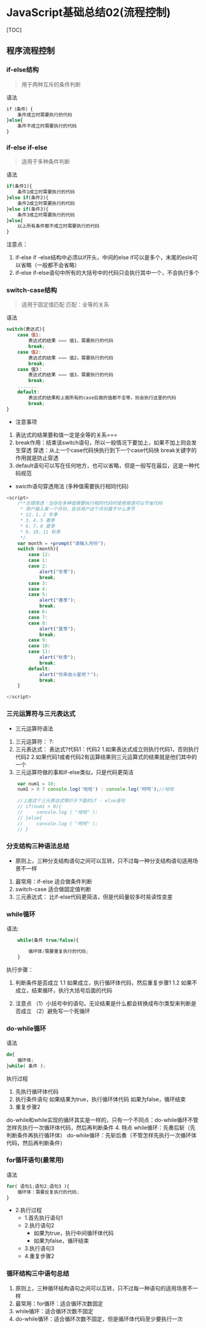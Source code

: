 # JavaScript基础总结02(流程控制)
[TOC]

## 程序流程控制
###  if-else结构
> 用于两种互斥的条件判断

语法
```javascript
if（条件）{
    条件成立时需要执行的代码
}else{
    条件不成立时需要执行的代码
}
```

### if-else if-else
> 适用于多种条件判断

语法
```javascript
if(条件1){
    条件1成立时需要执行的代码
}else if(条件2){
    条件2成立时需要执行的代码
}else if(条件3){
    条件3成立时需要执行的代码
}else{
    以上所有条件都不成立时需要执行的代码
}
```
注意点：
1. if-else if -else结构中必须以if开头，中间的else if可以是多个，末尾的esle可以省略（一般都不会省略）
2. if-else if-else语句中所有的大括号中的代码只会执行其中一个，不会执行多个

### switch-case结构
> 适用于固定值匹配
匹配：全等的关系

语法
```javascript
switch(表达式){
    case 值1:
        表达式的结果 === 值1，需要执行的代码
        break;
    case 值2:
        表达式的结果 === 值2，需要执行的代码
        break;
    case 值3：
        表达式的结果 === 值3，需要执行的代码
        break;
    .......
    default:
        表达式的结果和上面所有的case后面的值都不全等，则会执行这里的代码
        break;
}
```
- 注意事项
1. 表达式的结果要和值一定是全等的关系===
2. break作用：结束该switch语句，所以一般情况下要加上，如果不加上则会发生穿透
穿透：从上一个case代码快执行到下一个case代码快
break关键字的作用就是防止穿透
3. default语句可以写在任何地方，也可以省略，但是一般写在最后，这是一种代码规范


- swicth语句穿透用法 (多种值需要执行相同代码)
```javascript
<script>
    /**合理穿透：当存在多种值需要执行相同代码时使用穿透可以节省代码
     * 用户输入某一个月份，告诉用户这个月份属于什么季节
     * 12，1，2 冬季
     * 3，4，5 春季
     * 6，7，8 夏季
     * 9，10，11 秋季
     */
    var month = +prompt("请输入月份");
    switch (month){
        case 12:
        case 1:
        case 2:
            alert("冬季");
            break;
        case 3:
        case 4:
        case 5:
            alert("春季");
            break;
        case 6:
        case 7:
        case 8:
            alert("夏季");
            break;
        case 9:
        case 10:
        case 11:
            alert("秋季");
            break;
        default:
            alert("你来自火星吧？");
            break;
    }

</script>
```

### 三元运算符与三元表达式
- 三元运算符语法
1. 三元运算符： ?:
2. 三元表达式： 表达式?代码1：代码2
	1.如果表达式成立则执行代码1，否则执行代码2
	2.如果代码1或者代码2有运算结果则三元运算式的结果就是他们其中的一个
3. 三元运算符做的事和if-else类似，只是代码更简洁

``` javascript
	var num1 = 10;
    num1 > 0 ? console.log('哈哈') : console.log('呵呵');//哈哈
    
    //上面这个三元表达式等价于下面的if - else语句
    // if(num1 > 0){
    //     console.log ( "哈哈" );
    // }else{
    //     console.log ( "呵呵" );
    // }
```

### 分支结构三种语法总结
- 原则上，三种分支结构语句之间可以互转，只不过每一种分支结构语句适用场景不一样
1. 最常用：if-else 适合做条件判断
2. switch-case 适合做固定值判断
3. 三元表达式： 比if-else代码更简洁，但是代码量较多时易读性变差


### while循环
语法:
```javascript
	while(条件 true/false){

        循环体/需要重复执行的代码;
    }
```

执行步骤：

1. 判断条件是否成立
1.1 如果成立，执行循环体代码，然后重复步骤1
1.2 如果不成立，结束循环，执行大括号后面的代码

2. 注意点
（1）小括号中的语句，无论结果是什么都会转换成布尔类型来判断是否成立
（2）避免写一个死循环

### do-while循环
语法
```javascript
do{
    循环体;
}while( 条件 );
```

 执行过程

1. 先执行循环体代码
2. 执行条件语句
如果结果为true，执行循环体代码
如果为false，循环结束
3. 重复步骤2

do-while和while实现的循环其实是一样的，只有一个不同点：do-while循环不管怎样先执行一次循环体代码，然后再判断条件
4. 特点
while循环：先奏后斩（先判断条件再执行循环体）
do-while循环：先斩后奏（不管怎样先执行一次循环体代码，然后再判断条件）

### for循环语句(最常用)
语法
```javascript
for( 语句1;语句2;语句3 ){
    循环体：需要反复执行的代码;
}
```
- 2.执行过程
	- 1.首先执行语句1
	- 2.执行语句2
		- 如果为true，执行中间循环体代码
		- 如果为false，循环结束
	- 3.执行语句3
    - 4.重复步骤2

### 循环结构三中语句总结
1. 原则上，三种循环结构语句之间可以互转，只不过每一种语句的适用场景不一样
2. 最常用：for循环：适合循环次数固定
3. while循环：适合循环次数不固定
4. do-while循环：适合循环次数不固定，但是循环体代码至少要执行一次